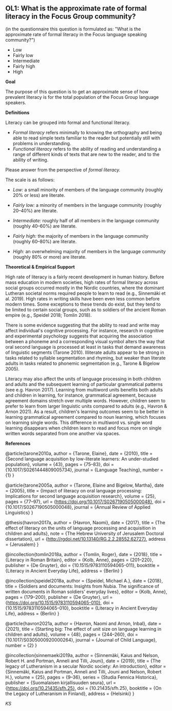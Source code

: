 
## OL1: What is the approximate rate of formal literacy in the Focus Group community?

(in the questionnaire this question is formulated as: "What is the approximate rate of formal literacy in the Focus language speaking community?")

- Low
- Fairly low
- Intermediate
- Fairly high
- High

**Goal**

The purpose of this question is to get an approximate sense of how prevalent literacy is for the total population of the Focus Group language speakers.



**Definitions**

Literacy can be grouped into formal and functional literacy.
- *Formal literacy* refers minimally to knowing the orthography and being able to read simple texts familiar to the reader but potentially still with problems in understanding.
- *Functional literacy* refers to the ability of reading and understanding a range of different kinds of texts that are new to the reader, and to the ability of writing.


Please answer from the perspective of *formal literacy.*


The scale is as follows:

- *Low:* a small minority of members of the language community (roughly 20% or less) are literate.

- *Fairly low:* a minority of members in the language community (roughly 20–40%) are literate.

- *Intermediate:* roughly half of all members in the language community (roughly 40–60%) are literate.

- *Fairly high:* the majority of members in the language community (roughly 60–80%) are literate.

- *High:* an overwhelming majority of members in the language community (roughly 80% or more) are literate.



**Theoretical & Empirical Support**

High rate of literacy is a fairly recent development in human history. Before mass education in modern societies, high rates of formal literacy across social groups occurred mostly in the Nordic countries, where the dominant Lutheran societal norms required people to learn to read (e.g., Sinnemäki et al. 2019). High rates in writing skills have been even less common before modern times. Some exceptions to these trends do exist, but they tend to be limited to certain social groups, such as to soldiers of the ancient Roman empire (e.g., Speidel 2018; Tomlin 2018).

There is some evidence suggesting that the ability to read and write may affect individual's cognitive processing. For instance, research in cognitive and experimental psychology suggests that acquiring the association between a phoneme and a corresponding visual symbol alters the way that oral second language is processed at least in tasks that demand awareness of linguistic segments (Tarone 2010). Illiterate adults appear to be strong in tasks related to syllable segmentation and rhyming, but weaker than literate adults in tasks related to phonemic segmentation (e.g., Tarone & Bigelow 2005).

Literacy may also affect the units of language processing in both children and adults and the subsequent learning of particular grammatical patterns (see e.g. Havron 2017). Learning from multiword units benefits both adults and children in learning, for instance, grammatical agreement, because agreement domains stretch over multiple words. However, children seem to prefer to learn from larger linguistic units compared to adults (e.g., Havron & Arnon 2021). As a result, children's learning outcomes seem to be better in learning grammatical agreement compared to noun learning, which focuses on learning single words. This difference in multiword vs. single word learning disappears when children learn to read and focus more on single written words separated from one another via spaces.


**References**


@article{tarone2010a,
  author = {Tarone, Elaine},
  date = {2010},
  title = {Second language acquisition by low-literate learners: An under-studied population},
  volume = {43},
  pages = {75–83},
  doi = {10.1017/S0261444809005734},
  journal = {Language Teaching},
  number = {1}
}

@article{tarone2005a,
  author = {Tarone, Elaine and Bigelow, Martha},
  date = {2005},
  title = {Impact of literacy on oral language processing: Implications for second language acquisition research},
  volume = {25},
  pages = {77–97},
  url = {https://doi.org/10.1017/S0267190505000048},
  doi = {10.1017/S0267190505000048},
  journal = {Annual Review of Applied Linguistics}
}

@thesis{havron2017a,
  author = {Havron, Naomi},
  date = {2017},
  title = {The effect of literacy on the units of language processing and acquisition in children and adults},
  note = {The Hebrew University of Jerusalem Doctoral dissertation},
  url = {http://rgdoi.net/10.13140/RG.2.2.28552.62727},
  address = {Jerusalem}
}

@incollection{tomlin2018a,
  author = {Tomlin, Roger},
  date = {2018},
  title = {Literacy in Roman Britain},
  editor = {Kolb, Anne},
  pages = {201–220},
  publisher = {De Gruyter},
  doi = {10.1515/9783110594065-011},
  booktitle = {Literacy in Ancient Everyday Life},
  address = {Berlin}
}

@incollection{speidel2018a,
  author = {Speidel, Michael A.},
  date = {2018},
  title = {Soldiers and documents: Insights from Nubia. The significance of written documents in Roman soldiers' everyday lives},
  editor = {Kolb, Anne},
  pages = {179–200},
  publisher = {De Gruyter},
  url = {https://doi.org/10.1515/9783110594065-010},
  doi = {10.1515/9783110594065-010},
  booktitle = {Literacy in Ancient Everyday Life},
  address = {Berlin}
}

@article{havron2021a,
  author = {Havron, Naomi and Arnon, Inbal},
  date = {2021},
  title = {Starting big: The effect of unit size on language learning in children and adults},
  volume = {48},
  pages = {244–260},
  doi = {10.1017/S0305000920000264},
  journal = {Journal of Child Language},
  number = {2}
}

@incollection{sinnemaeki2019a,
  author = {Sinnemäki, Kaius and Nelson, Robert H. and Portman, Anneli and Tilli, Jouni},
  date = {2019},
  title = {The legacy of Lutheranism in a secular Nordic society: An introduction},
  editor = {Sinnemäki, Kaius and Portman, Anneli and Tilli, Jouni and Nelson, Robert H.},
  volume = {25},
  pages = {9–36},
  series = {Studia Fennica Historica},
  publisher = {Suomalaisen kirjallisuuden seura},
  url = {https://doi.org/10.21435/sfh.25},
  doi = {10.21435/sfh.25},
  booktitle = {On the Legacy of Lutheranism in Finland},
  address = {Helsinki}
}

*KS*
